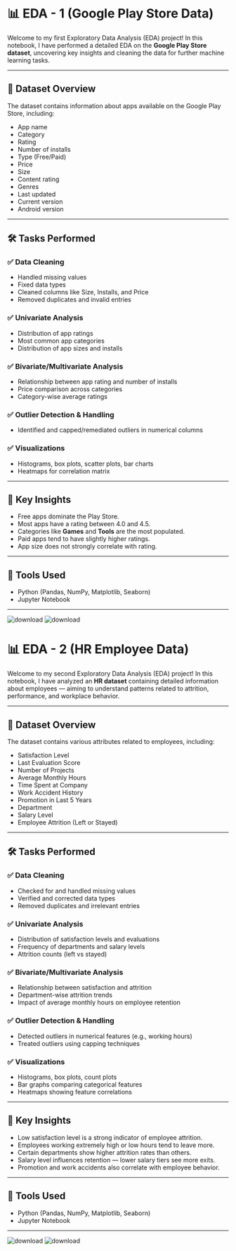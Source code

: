 # 📊 EDA - 1 (Google Play Store Data)

Welcome to my first Exploratory Data Analysis (EDA) project! In this notebook, I have performed a detailed EDA on the **Google Play Store dataset**, uncovering key insights and cleaning the data for further machine learning tasks.

---

## 📁 Dataset Overview

The dataset contains information about apps available on the Google Play Store, including:

- App name
- Category
- Rating
- Number of installs
- Type (Free/Paid)
- Price
- Size
- Content rating
- Genres
- Last updated
- Current version
- Android version

---

## 🛠️ Tasks Performed

### ✅ Data Cleaning
- Handled missing values
- Fixed data types
- Cleaned columns like Size, Installs, and Price
- Removed duplicates and invalid entries

### ✅ Univariate Analysis
- Distribution of app ratings
- Most common app categories
- Distribution of app sizes and installs

### ✅ Bivariate/Multivariate Analysis
- Relationship between app rating and number of installs
- Price comparison across categories
- Category-wise average ratings

### ✅ Outlier Detection & Handling
- Identified and capped/remediated outliers in numerical columns

### ✅ Visualizations
- Histograms, box plots, scatter plots, bar charts
- Heatmaps for correlation matrix

---

## 📌 Key Insights

- Free apps dominate the Play Store.
- Most apps have a rating between 4.0 and 4.5.
- Categories like **Games** and **Tools** are the most populated.
- Paid apps tend to have slightly higher ratings.
- App size does not strongly correlate with rating.

---

## 📎 Tools Used

- Python (Pandas, NumPy, Matplotlib, Seaborn)
- Jupyter Notebook

---
![download](https://github.com/user-attachments/assets/cc434838-8854-444d-99eb-4a56d95c5625)
![download](https://github.com/user-attachments/assets/a6bd86c2-7e4d-448d-9ac7-9ef5c3004595)

# 📊 EDA - 2 (HR Employee Data)

Welcome to my second Exploratory Data Analysis (EDA) project! In this notebook, I have analyzed an **HR dataset** containing detailed information about employees — aiming to understand patterns related to attrition, performance, and workplace behavior.

---

## 📁 Dataset Overview

The dataset contains various attributes related to employees, including:

- Satisfaction Level  
- Last Evaluation Score  
- Number of Projects  
- Average Monthly Hours  
- Time Spent at Company  
- Work Accident History  
- Promotion in Last 5 Years  
- Department  
- Salary Level  
- Employee Attrition (Left or Stayed)

---

## 🛠️ Tasks Performed

### ✅ Data Cleaning
- Checked for and handled missing values  
- Verified and corrected data types  
- Removed duplicates and irrelevant entries

### ✅ Univariate Analysis
- Distribution of satisfaction levels and evaluations  
- Frequency of departments and salary levels  
- Attrition counts (left vs stayed)

### ✅ Bivariate/Multivariate Analysis
- Relationship between satisfaction and attrition  
- Department-wise attrition trends  
- Impact of average monthly hours on employee retention

### ✅ Outlier Detection & Handling
- Detected outliers in numerical features (e.g., working hours)  
- Treated outliers using capping techniques

### ✅ Visualizations
- Histograms, box plots, count plots  
- Bar graphs comparing categorical features  
- Heatmaps showing feature correlations

---

## 📌 Key Insights

- Low satisfaction level is a strong indicator of employee attrition.  
- Employees working extremely high or low hours tend to leave more.  
- Certain departments show higher attrition rates than others.  
- Salary level influences retention — lower salary tiers see more exits.  
- Promotion and work accidents also correlate with employee behavior.

---

## 📎 Tools Used

- Python (Pandas, NumPy, Matplotlib, Seaborn)  
- Jupyter Notebook  

---
![download](https://github.com/user-attachments/assets/d961510d-632b-4ec8-991d-b9b3f036e688)
![download](https://github.com/user-attachments/assets/fae94459-4207-4490-bad3-41d19c1fd844)




